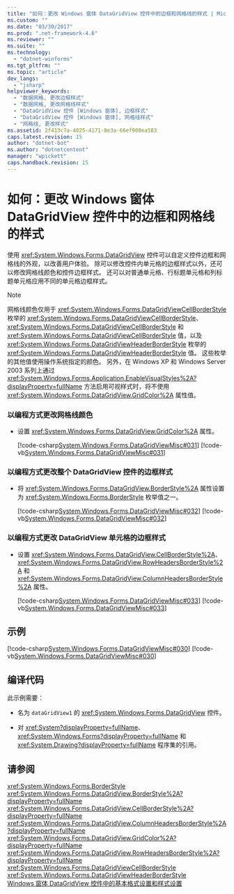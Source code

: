 ```yaml
---
title: "如何：更改 Windows 窗体 DataGridView 控件中的边框和网格线的样式 | Microsoft Docs"
ms.custom: ""
ms.date: "03/30/2017"
ms.prod: ".net-framework-4.6"
ms.reviewer: ""
ms.suite: ""
ms.technology: 
  - "dotnet-winforms"
ms.tgt_pltfrm: ""
ms.topic: "article"
dev_langs: 
  - "jsharp"
helpviewer_keywords: 
  - "数据网格, 更改边框样式"
  - "数据网格, 更改网格线样式"
  - "DataGridView 控件 [Windows 窗体], 边框样式"
  - "DataGridView 控件 [Windows 窗体], 网格线样式"
  - "网格线, 更改样式"
ms.assetid: 2f413c7a-4025-4171-8e3a-66ef908ea583
caps.latest.revision: 15
author: "dotnet-bot"
ms.author: "dotnetcontent"
manager: "wpickett"
caps.handback.revision: 15
---
```

# 如何：更改 Windows 窗体 DataGridView 控件中的边框和网格线的样式
使用 <xref:System.Windows.Forms.DataGridView> 控件可以自定义控件边框和网格线的外观，以改善用户体验。  除可以修改控件内单元格的边框样式以外，还可以修改网格线颜色和控件边框样式。  还可以对普通单元格、行标题单元格和列标题单元格应用不同的单元格边框样式。  
  
> [!NOTE]
>  网格线颜色仅用于 <xref:System.Windows.Forms.DataGridViewCellBorderStyle> 枚举的 <xref:System.Windows.Forms.DataGridViewCellBorderStyle>、<xref:System.Windows.Forms.DataGridViewCellBorderStyle> 和 <xref:System.Windows.Forms.DataGridViewCellBorderStyle> 值，以及 <xref:System.Windows.Forms.DataGridViewHeaderBorderStyle> 枚举的 <xref:System.Windows.Forms.DataGridViewHeaderBorderStyle> 值。  这些枚举的其他值使用操作系统指定的颜色。  另外，在 Windows XP 和 Windows Server 2003 系列上通过 <xref:System.Windows.Forms.Application.EnableVisualStyles%2A?displayProperty=fullName> 方法启用可视样式时，将不使用 <xref:System.Windows.Forms.DataGridView.GridColor%2A> 属性值。  
  
### 以编程方式更改网格线颜色  
  
-   设置 <xref:System.Windows.Forms.DataGridView.GridColor%2A> 属性。  
  
     [!code-csharp[System.Windows.Forms.DataGridViewMisc#031](../../../../samples/snippets/csharp/VS_Snippets_Winforms/System.Windows.Forms.DataGridViewMisc/CS/datagridviewmisc.cs#031)]
     [!code-vb[System.Windows.Forms.DataGridViewMisc#031](../../../../samples/snippets/visualbasic/VS_Snippets_Winforms/System.Windows.Forms.DataGridViewMisc/VB/datagridviewmisc.vb#031)]  
  
### 以编程方式更改整个 DataGridView 控件的边框样式  
  
-   将 <xref:System.Windows.Forms.DataGridView.BorderStyle%2A> 属性设置为 <xref:System.Windows.Forms.BorderStyle> 枚举值之一。  
  
     [!code-csharp[System.Windows.Forms.DataGridViewMisc#032](../../../../samples/snippets/csharp/VS_Snippets_Winforms/System.Windows.Forms.DataGridViewMisc/CS/datagridviewmisc.cs#032)]
     [!code-vb[System.Windows.Forms.DataGridViewMisc#032](../../../../samples/snippets/visualbasic/VS_Snippets_Winforms/System.Windows.Forms.DataGridViewMisc/VB/datagridviewmisc.vb#032)]  
  
### 以编程方式更改 DataGridView 单元格的边框样式  
  
-   设置 <xref:System.Windows.Forms.DataGridView.CellBorderStyle%2A>、<xref:System.Windows.Forms.DataGridView.RowHeadersBorderStyle%2A> 和 <xref:System.Windows.Forms.DataGridView.ColumnHeadersBorderStyle%2A> 属性。  
  
     [!code-csharp[System.Windows.Forms.DataGridViewMisc#033](../../../../samples/snippets/csharp/VS_Snippets_Winforms/System.Windows.Forms.DataGridViewMisc/CS/datagridviewmisc.cs#033)]
     [!code-vb[System.Windows.Forms.DataGridViewMisc#033](../../../../samples/snippets/visualbasic/VS_Snippets_Winforms/System.Windows.Forms.DataGridViewMisc/VB/datagridviewmisc.vb#033)]  
  
## 示例  
 [!code-csharp[System.Windows.Forms.DataGridViewMisc#030](../../../../samples/snippets/csharp/VS_Snippets_Winforms/System.Windows.Forms.DataGridViewMisc/CS/datagridviewmisc.cs#030)]
 [!code-vb[System.Windows.Forms.DataGridViewMisc#030](../../../../samples/snippets/visualbasic/VS_Snippets_Winforms/System.Windows.Forms.DataGridViewMisc/VB/datagridviewmisc.vb#030)]  
  
## 编译代码  
 此示例需要：  
  
-   名为 `dataGridView1` 的 <xref:System.Windows.Forms.DataGridView> 控件。  
  
-   对 <xref:System?displayProperty=fullName>、<xref:System.Windows.Forms?displayProperty=fullName> 和 <xref:System.Drawing?displayProperty=fullName> 程序集的引用。  
  
## 请参阅  
 <xref:System.Windows.Forms.BorderStyle>   
 <xref:System.Windows.Forms.DataGridView.BorderStyle%2A?displayProperty=fullName>   
 <xref:System.Windows.Forms.DataGridView.CellBorderStyle%2A?displayProperty=fullName>   
 <xref:System.Windows.Forms.DataGridView.ColumnHeadersBorderStyle%2A?displayProperty=fullName>   
 <xref:System.Windows.Forms.DataGridView.GridColor%2A?displayProperty=fullName>   
 <xref:System.Windows.Forms.DataGridView.RowHeadersBorderStyle%2A?displayProperty=fullName>   
 <xref:System.Windows.Forms.DataGridViewCellBorderStyle>   
 <xref:System.Windows.Forms.DataGridViewHeaderBorderStyle>   
 [Windows 窗体 DataGridView 控件中的基本格式设置和样式设置](../../../../docs/framework/winforms/controls/basic-formatting-and-styling-in-the-windows-forms-datagridview-control.md)